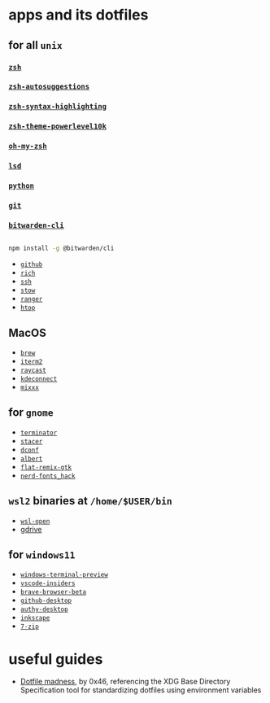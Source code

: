 # apps and its dotfiles

## for all `unix`

### [`zsh`](https://www.zsh.org)
  
### [`zsh-autosuggestions`](https://github.com/zsh-users/zsh-autosuggestions)

### [`zsh-syntax-highlighting`](https://github.com/zsh-users/zsh-syntax-highlighting)

### [`zsh-theme-powerlevel10k`](https://github.com/romkatv/powerlevel10k)

### [`oh-my-zsh`](https://ohmyz.sh)

### [`lsd`](https://github.com/Peltoche/lsd)

### [`python`](https://www.python.org)

### [`git`](https://git-scm.com)

### [`bitwarden-cli`](https://github.com/bitwarden/cli)

```bash

npm install -g @bitwarden/cli

```

- [`github`](https://cli.github.com)
- [`rich`](https://github.com/Textualize/rich-cli)
- [`ssh`](https://www.ssh.com)
- [`stow`](https://www.gnu.org/software/stow)
- [`ranger`](https://ranger.github.io)
- [`htop`](https://htop.dev)

## MacOS

- [`brew`](https://brew.sh)
- [`iterm2`](https://iterm2.com)
- [`raycast`](https://raycast.com)
- [`kdeconnect`](https://kdeconnect.kde.org)
- [`mixxx`](https://mixxx.org)

## for `gnome`

- [`terminator`](https://gnome-terminator.org)
- [`stacer`](https://oguzhaninan.github.io/Stacer-Web)
- [`dconf`](https://wiki.gnome.org/Projects/dconf)
- [`albert`](https://albertlauncher.github.io)
- [`flat-remix-gtk`](https://github.com/daniruiz/Flat-Remix-GTK)
- [`nerd-fonts_hack`](https://github.com/ryanoasis/nerd-fonts/tree/master/patched-fonts/Hack)

## `wsl2` binaries at `/home/$USER/bin`

- [`wsl-open`](https://github.com/4U6U57/wsl-open)
- [gdrive](https://github.com/prasmussen/gdrive)

## for `windows11`

- [`windows-terminal-preview`](https://apps.microsoft.com/store/detail/windows-terminal-preview/9N8G5RFZ9XK3)
- [`vscode-insiders`](https://code.visualstudio.com/insiders)
- [`brave-browser-beta`](https://brave.com/download-beta)
- [`github-desktop`](https://desktop.github.com)
- [`authy-desktop`](https://authy.com/download)
- [`inkscape`](https://inkscape.org)
- [`7-zip`](https://www.7-zip.org/)

# useful guides

- [Dotfile madness](https://0x46.net/thoughts/2019/02/01/dotfile-madness), by 0x46, referencing the XDG Base Directory Specification tool for standardizing dotfiles using environment variables
